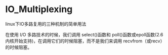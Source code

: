 # IO_Multiplexing
linux下IO多路复用的三种机制的简单用法
 
 在使用 I/O 多路技术的时候，我们调用 select()函数和 poll()函数或epoll函数(2.6内核开始支持)，在调用它们的时候阻塞，而不是我们来调用 recvfrom（或recv）的时候阻塞。
